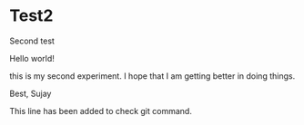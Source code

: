 # Test2
Second test 

Hello world!

this is my second experiment. I hope that I am getting better in doing things. 

Best, 
Sujay 


This line has been added to check git command. 
